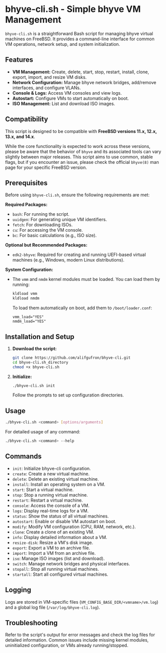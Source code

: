 # bhyve-cli.sh - Simple bhyve VM Management

`bhyve-cli.sh` is a straightforward Bash script for managing bhyve virtual machines on FreeBSD. It provides a command-line interface for common VM operations, network setup, and system initialization.

## Features

-   **VM Management:** Create, delete, start, stop, restart, install, clone, export, import, and resize VM disks.
-   **Network Configuration:** Manage bhyve network bridges, add/remove interfaces, and configure VLANs.
-   **Console & Logs:** Access VM consoles and view logs.
-   **Autostart:** Configure VMs to start automatically on boot.
-   **ISO Management:** List and download ISO images.

## Compatibility

This script is designed to be compatible with **FreeBSD versions 11.x, 12.x, 13.x, and 14.x**.

While the core functionality is expected to work across these versions, please be aware that the behavior of `bhyve` and its associated tools can vary slightly between major releases. This script aims to use common, stable flags, but if you encounter an issue, please check the official `bhyve(8)` man page for your specific FreeBSD version.

## Prerequisites

Before using `bhyve-cli.sh`, ensure the following requirements are met:

**Required Packages:**
-   `bash`: For running the script.
-   `uuidgen`: For generating unique VM identifiers.
-   `fetch`: For downloading ISOs.
-   `cu`: For accessing the VM console.
-   `bc`: For basic calculations (e.g., ISO size).

**Optional but Recommended Packages:**
-   `edk2-bhyve`: Required for creating and running UEFI-based virtual machines (e.g., Windows, modern Linux distributions).

**System Configuration:**
-   The `vmm` and `nmdm` kernel modules must be loaded. You can load them by running:
    ```bash
    kldload vmm
    kldload nmdm
    ```
    To load them automatically on boot, add them to `/boot/loader.conf`:
    ```
    vmm_load="YES"
    nmdm_load="YES"
    ```

## Installation and Setup

1.  **Download the script:**
    ```bash
    git clone https://github.com/alifgufron/bhyve-cli.git
    cd bhyve-cli.sh_directory
    chmod +x bhyve-cli.sh
    ```
2.  **Initialize:**
    ```bash
    ./bhyve-cli.sh init
    ```
    Follow the prompts to set up configuration directories.

## Usage

```bash
./bhyve-cli.sh <command> [options/arguments]
```

For detailed usage of any command:

```bash
./bhyve-cli.sh <command> --help
```

## Commands

-   `init`: Initialize bhyve-cli configuration.
-   `create`: Create a new virtual machine.
-   `delete`: Delete an existing virtual machine.
-   `install`: Install an operating system on a VM.
-   `start`: Start a virtual machine.
-   `stop`: Stop a running virtual machine.
-   `restart`: Restart a virtual machine.
-   `console`: Access the console of a VM.
-   `logs`: Display real-time logs for a VM.
-   `status`: Show the status of all virtual machines.
-   `autostart`: Enable or disable VM autostart on boot.
-   `modify`: Modify VM configuration (CPU, RAM, network, etc.).
-   `clone`: Create a clone of an existing VM.
-   `info`: Display detailed information about a VM.
-   `resize-disk`: Resize a VM's disk image.
-   `export`: Export a VM to an archive file.
-   `import`: Import a VM from an archive file.
-   `iso`: Manage ISO images (list and download).
-   `switch`: Manage network bridges and physical interfaces.
-   `stopall`: Stop all running virtual machines.
-   `startall`: Start all configured virtual machines.

## Logging

Logs are stored in VM-specific files (`VM_CONFIG_BASE_DIR/<vmname>/vm.log`) and a global log file (`/var/log/bhyve-cli.log`).

## Troubleshooting

Refer to the script's output for error messages and check the log files for detailed information. Common issues include missing kernel modules, uninitialized configuration, or VMs already running/stopped.
